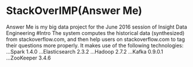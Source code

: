 # StackOverIMP(Answer Me)
Answer Me is my big data project for the June 2016 session of Insight Data Engineering
#Intro
The system computes the historical data (synthesized) from stackoverflow.com, and then help users on stackoverflow.com to tag their questions more properly.
It makes use of the following technologies:
...Spark 1.4.0
...Elasticsearch 2.3.2
...Hadoop 2.7.2
...Kafka 0.9.0.1
...ZooKeeper 3.4.6
